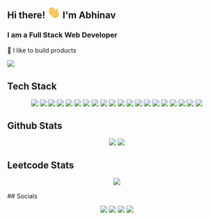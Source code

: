 ## Hi there! <img width="30px" src="https://github.com/SatYu26/SatYu26/raw/master/Assets/Hi.gif" /> I'm Abhinav

### I am a Full Stack Web Developer

🚀 I like to build products

<a href="https://navabhi.netlify.app/"><img src="https://img.shields.io/website?down_color=lightgrey&down_message=down&up_color=%231e90ff&up_message=live&url=https://navabhi.netlify.app/"/></a>

## Tech Stack

<p align="center">
<img src="https://img.shields.io/badge/c-%2300599C.svg?style=for-the-badge&logo=c&logoColor=white" height="25"/>
<img src="https://img.shields.io/badge/c++-%2300599C.svg?style=for-the-badge&logo=c%2B%2B&logoColor=white" height="25"/>
<img src="https://img.shields.io/badge/javascript-%23323330.svg?style=for-the-badge&logo=javascript&logoColor=%23F7DF1E" height="25"/>
<img src="https://img.shields.io/badge/Solidity-%23363636.svg?style=for-the-badge&logo=solidity&logoColor=white" height="25"/>
<img src="https://img.shields.io/badge/html5-%23E34F26.svg?style=for-the-badge&logo=html5&logoColor=white" height="25"/>
<img src="https://img.shields.io/badge/css3-%231572B6.svg?style=for-the-badge&logo=css3&logoColor=white" height="25"/>
<img src=https://img.shields.io/badge/SASS-hotpink.svg?style=for-the-badge&logo=SASS&logoColor=white" height="25"/>
<img src="https://img.shields.io/badge/bootstrap-%23563D7C.svg?style=for-the-badge&logo=bootstrap&logoColor=white" height="25"/>
<img src="https://img.shields.io/badge/express.js-%23404d59.svg?style=for-the-badge&logo=express&logoColor=%2361DAFB" height="25"/>
<img src="https://img.shields.io/badge/node.js-6DA55F?style=for-the-badge&logo=node.js&logoColor=white" height="25"/>
<img src="https://img.shields.io/badge/react-%2320232a.svg?style=for-the-badge&logo=react&logoColor=%2361DAFB" height="25"/>
<img src="https://img.shields.io/badge/redux-%23593d88.svg?style=for-the-badge&logo=redux&logoColor=white" height="25"/>
<img src="https://img.shields.io/badge/Visual%20Studio%20Code-0078d7.svg?style=for-the-badge&logo=visual-studio-code&logoColor=white" height="25"/>
<img src="https://img.shields.io/badge/git-%23F05033.svg?style=for-the-badge&logo=git&logoColor=white" height="25"/>
<img src="https://img.shields.io/badge/github-%23121011.svg?style=for-the-badge&logo=github&logoColor=white" height="25"/>
<img src="https://img.shields.io/badge/MongoDB-%234ea94b.svg?style=for-the-badge&logo=mongodb&logoColor=white" height="25"/>
<img src="https://img.shields.io/badge/postgres-%23316192.svg?style=for-the-badge&logo=postgresql&logoColor=white" height="25"/>
<img src="https://img.shields.io/badge/Postman-FF6C37?style=for-the-badge&logo=postman&logoColor=white" height="25"/>
<img src="https://img.shields.io/badge/heroku-%23430098.svg?style=for-the-badge&logo=heroku&logoColor=white" height="25"/>
<img src="https://img.shields.io/badge/netlify-%23000000.svg?style=for-the-badge&logo=netlify&logoColor=#00C7B7" height="25"/>

</p>

## Github Stats

<p align="center">
<img src="https://github-readme-stats.vercel.app/api?username=wraith-0&theme=radical&hide_title=truecount_private=true&show_icons=true" height="200em"/>
<img src="https://github-readme-stats.vercel.app/api/top-langs/?username=wraith-0&theme=radical" height="200em" />
<p>

## Leetcode Stats

<p align="center">
<img src="https://leetcard.jacoblin.cool/navabhi__?theme=nord&font=Cairo&ext=contest" />
</p>
## Socials

<p align="center">
<a href="mailto:19ucs254@lnmiit.ac.in"><img src="https://img.shields.io/badge/Gmail-D14836?style=for-the-badge&logo=gmail&logoColor=white"></img></a>
<a href="https://www.linkedin.com/in/nav-abhi/"><img src="https://img.shields.io/badge/Linkedin-0077B5?style=for-the-badge&logo=linkedin&logoColor=white"></img></a>
<a href="https://mobile.twitter.com/navabhi__"><img src="https://img.shields.io/badge/navabhi__-%231DA1F2.svg?style=for-the-badge&logo=Twitter&logoColor=white"></img></a>
<a href="https://leetcode.com/navabhi__/"><img src="https://img.shields.io/badge/-LeetCode-FFA116?style=for-the-badge&logo=LeetCode&logoColor=black"></img></a>
</p>

